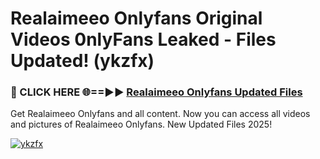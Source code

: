 # Realaimeeo Onlyfans Original Videos 0nlyFans Leaked - Files Updated! (ykzfx)

<h3>🔴 CLICK HERE 🌐==►► <a href="https://tinyurl.com/2m67pmp6" rel="nofollow">Realaimeeo Onlyfans Updated Files</a></h3>

Get Realaimeeo Onlyfans and all content. Now you can access all videos and pictures of Realaimeeo Onlyfans. New Updated Files 2025!

[![ykzfx](https://i.imgur.com/H4QAA4z.gif)](https://tinyurl.com/2m67pmp6)